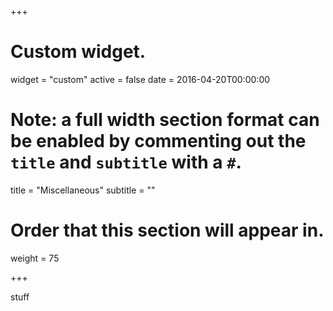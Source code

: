 +++
# Custom widget.
widget = "custom"
active = false
date = 2016-04-20T00:00:00

# Note: a full width section format can be enabled by commenting out the `title` and `subtitle` with a `#`.
title = "Miscellaneous"
subtitle = ""

# Order that this section will appear in.
weight = 75

+++

stuff
